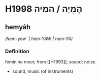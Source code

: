 # H1998 הֶמְיָה / המיה

## hemyâh

_(hem-yaw' | hem-YAW | hem-YA)_

### Definition

feminine noun; from [[H1993]]; sound; noise.

- sound, music (of instruments)
